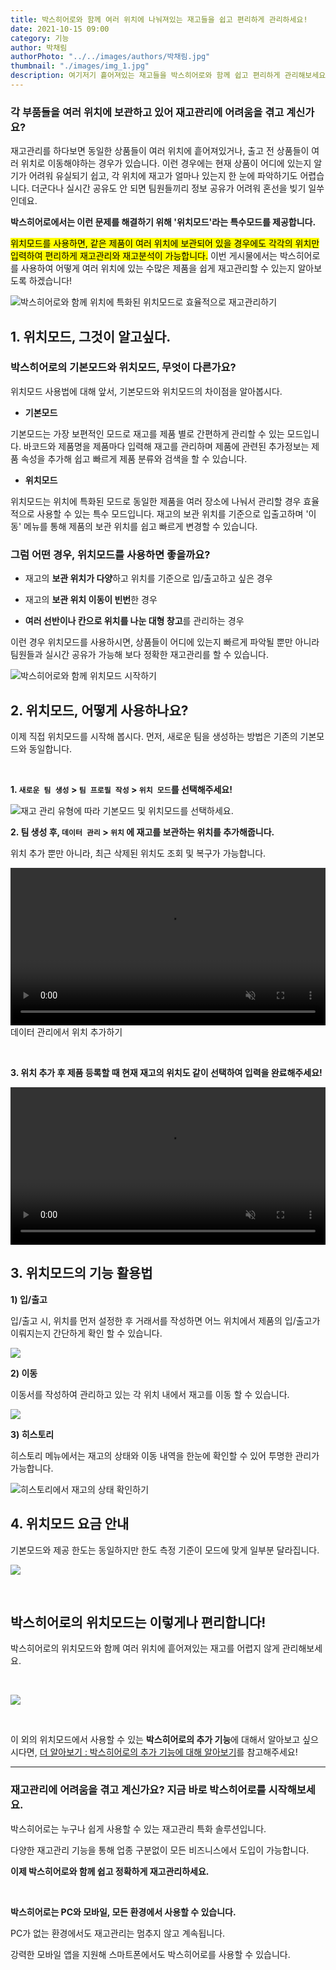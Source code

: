 ```yaml
---
title: 박스히어로와 함께 여러 위치에 나눠져있는 재고들을 쉽고 편리하게 관리하세요!
date: 2021-10-15 09:00
category: 기능
author: 박채림
authorPhoto: "../../images/authors/박채림.jpg"
thumbnail: "./images/img_1.jpg"
description: 여기저기 흩어져있는 재고들을 박스히어로와 함께 쉽고 편리하게 관리해보세요!
---
```


### 각 부품들을 여러 위치에 보관하고 있어 재고관리에 어려움을 겪고 계신가요?

재고관리를 하다보면 동일한 상품들이 여러 위치에 흩어져있거나, 출고 전 상품들이 여러 위치로 이동해야하는 경우가 있습니다. 이런 경우에는 현재 상품이 어디에 있는지 알기가 어려워 유실되기 쉽고, 각 위치에 재고가 얼마나 있는지 한 눈에 파악하기도 어렵습니다. 더군다나 실시간 공유도 안 되면 팀원들끼리 정보 공유가 어려워 혼선을 빚기 일쑤인데요.

**박스히어로에서는 이런 문제를 해결하기 위해 '위치모드'라는 특수모드를 제공합니다.**

<mark>위치모드를 사용하면, 같은 제품이 여러 위치에 보관되어 있을 경우에도 각각의 위치만 입력하여 편리하게 재고관리와 재고분석이 가능합니다.</mark> 이번 게시물에서는 박스히어로를 사용하여 어떻게 여러 위치에 있는 수많은 제품을 쉽게 재고관리할 수 있는지 알아보도록 하겠습니다!

![박스히어로와 함께 위치에 특화된 위치모드로 효율적으로 재고관리하기](images/img_2.jpg)

## 1. 위치모드, 그것이 알고싶다.

### 박스히어로의 기본모드와 위치모드, 무엇이 다른가요?

위치모드 사용법에 대해 앞서, 기본모드와 위치모드의 차이점을 알아봅시다.

<gray-box>

- **기본모드**

기본모드는 가장 보편적인 모드로 재고를 제품 별로 간편하게 관리할 수 있는 모드입니다. 바코드와 제품명을 제품마다 입력해 재고를 관리하며 제품에 관련된 추가정보는 제품 속성을 추가해 쉽고 빠르게 제품 분류와 검색을 할 수 있습니다.

- **위치모드**

위치모드는 위치에 특화된 모드로 동일한 제품을 여러 장소에 나눠서 관리할 경우 효율적으로 사용할 수 있는 특수 모드입니다. 재고의 보관 위치를 기준으로 입출고하며 '이동' 메뉴를 통해 제품의 보관 위치를 쉽고 빠르게 변경할 수 있습니다.

</gray-box>

### 그럼 어떤 경우, 위치모드를 사용하면 좋을까요?

- 재고의 **보관 위치가 다양**하고 위치를 기준으로 입/출고하고 싶은 경우

- 재고의 **보관 위치 이동이 빈번**한 경우

- **여러 선반이나 칸으로 위치를 나눈 대형 창고**를 관리하는 경우

이런 경우 위치모드를 사용하시면, 상품들이 어디에 있는지 빠르게 파악될 뿐만 아니라 팀원들과 실시간 공유가 가능해 보다 정확한 재고관리를 할 수 있습니다.

![박스히어로와 함께 위치모드 시작하기](images/img_3.jpg)

## 2. 위치모드, 어떻게 사용하나요?

이제 직접 위치모드를 시작해 봅시다. 먼저, 새로운 팀을 생성하는 방법은 기존의 기본모드와 동일합니다.

<br/>

**1. `새로운 팀 생성` > `팀 프로필 작성` > `위치 모드`를 선택해주세요!**

![재고 관리 유형에 따라 기본모드 및 위치모드를 선택하세요.](images/img_4.png)

**2. 팀 생성 후, `데이터 관리` > `위치` 에 재고를 보관하는 위치를 추가해줍니다.**

위치 추가 뿐만 아니라, 최근 삭제된 위치도 조회 및 복구가 가능합니다.

<video src="images/img_5.mp4" style="width:100%" muted autoplay loop playsinline></video>
<invisible>데이터 관리에서 위치 추가하기</invisible>

<br/>

**3. 위치 추가 후 제품 등록할 때 현재 재고의 위치도 같이 선택하여 입력을 완료해주세요!**

<video src="images/img_6.mp4" style="width:100%" muted autoplay loop playsinline></video>
<invisible></invisible>

## 3. 위치모드의 기능 활용법

**1) 입/출고**

입/출고 시, 위치를 먼저 설정한 후 거래서를 작성하면 어느 위치에서 제품의 입/출고가 이뤄지는지 간단하게 확인 할 수 있습니다.

![](images/img_7.png)

**2) 이동**

이동서를 작성하여 관리하고 있는 각 위치 내에서 재고를 이동 할 수 있습니다.

![](images/img_8.png)

**3) 히스토리**

히스토리 메뉴에서는 재고의 상태와 이동 내역을 한눈에 확인할 수 있어 투명한 관리가 가능합니다.

![히스토리에서 재고의 상태 확인하기](images/img_9.png)

## 4. 위치모드 요금 안내

기본모드와 제공 한도는 동일하지만 한도 측정 기준이 모드에 맞게 일부분 달라집니다.

![](images/img_10.png)

<br/>

## 박스히어로의 위치모드는 이렇게나 편리합니다!

박스히어로의 위치모드와 함께 여러 위치에 흩어져있는 재고를 어렵지 않게 관리해보세요.

<br/>

![](images/img_11.png)

<br/>

이 외의 위치모드에서 사용할 수 있는 **박스히어로의 추가 기능**에 대해서 알아보고 싶으시다면, [더 알아보기 : 박스히어로의 추가 기능에 대해 알아보기](https://www.boxhero-app.com/ko/blog/posts/%EB%B0%95%EC%8A%A4%ED%9E%88%EC%96%B4%EB%A1%9C-%EC%B6%94%EA%B0%80%EA%B8%B0%EB%8A%A5%EB%93%A4%EC%97%90-%EB%8C%80%ED%95%B4-%EC%95%8C%EC%95%84%EB%B3%B4%EA%B8%B0)를 참고해주세요!

<hr/>

### 재고관리에 어려움을 겪고 계신가요? 지금 바로 박스히어로를 시작해보세요.

박스히어로는 누구나 쉽게 사용할 수 있는 재고관리 특화 솔루션입니다.

다양한 재고관리 기능을 통해 업종 구분없이 모든 비즈니스에서 도입이 가능합니다.

**이제 박스히어로와 함께 쉽고 정확하게 재고관리하세요.**

<br/>

<tip-box>

**박스히어로는 PC와 모바일, 모든 환경에서 사용할 수 있습니다.**

PC가 없는 환경에서도 재고관리는 멈추지 않고 계속됩니다.

강력한 모바일 앱을 지원해 스마트폰에서도 박스히어로를 사용할 수 있습니다.

</tip-box>



